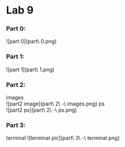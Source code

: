 # Lab 9
### Part 0:
![part 0](part\ 0.png)
### Part 1:
![part 1](part\ 1.png)
### Part 2:  
images  
![part2 image](part\ 2\ -\ images.png)
ps  
![part2 ps](part\ 2\ -\ ps.png)
### Part 3: 
terminal
![terminal pic](part\ 3\ -\ terminal.png)
